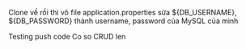 Clone về rồi thì vô file application.properties sửa ${DB_USERNAME}, ${DB_PASSWORD} thành username, password của MySQL của mình

Testing push code Co so CRUD len
